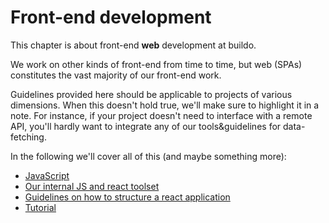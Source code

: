 # Front-end development

This chapter is about front-end **web** development at buildo.

We work on other kinds of front-end from time to time, but web (SPAs) constitutes the vast majority of our front-end work.

Guidelines provided here should be applicable to projects of various dimensions. When this doesn't hold true, we'll make sure to highlight it in a note. For instance, if your project doesn't need to interface with a remote API, you'll hardly want to integrate any of our tools&guidelines for data-fetching.

In the following we'll cover all of this (and maybe something more):
 - [JavaScript](./1.javascript_at_buildo.md)
 - [Our internal JS and react toolset](./3.first-party_js_libraries.md)
 - [Guidelines on how to structure a react application](./4.guidelines.md)
 - [Tutorial](./5.tutorial.md)